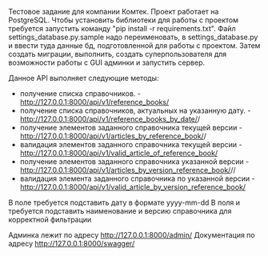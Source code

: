 Тестовое задание для компании Комтек.
Проект работает на PostgreSQL. 
Чтобы установить библиотеки для работы с проектом требуется запустить команду "pip install -r requirements.txt".
Файл settings_database.py.sample надо переименовать, в settings_database.py и ввести туда данные бд, подготовленной для работы с проектом.
Затем создать миграции, выполнить, создать суперпользователя для возможности работы с GUI админки и запустить сервер.

Данное API выполняет следующие методы:
- получение списка справочников.  -   http://127.0.0.1:8000/api/v1/reference_books/
- получение списка справочников, актуальных на указанную дату.  -   http://127.0.0.1:8000/api/v1/reference_books_by_date/<date>/
- получение элементов заданного справочника текущей версии  -   http://127.0.0.1:8000/api/v1/articles_by_reference_book/<name>/
- валидация элементов заданного справочника текущей версии  -   http://127.0.0.1:8000/api/v1/valid_article_of_reference_book/
- получение элементов заданного справочника указанной версии  -   http://127.0.0.1:8000/api/v1/articles_by_version_reference_book/<name>/<version>/
- валидация элемента заданного справочника по указанной версии  -   http://127.0.0.1:8000/api/v1/valid_article_by_version_reference_book/

В поле <date> требуется подставить дату в формате yyyy-mm-dd
В поля <name> и <version> требуется подставить наименование и версию справочника для корректной фильтрации

Админка лежит по адресу http://127.0.0.1:8000/admin/
Документация по адресу http://127.0.0.1:8000/swagger/
